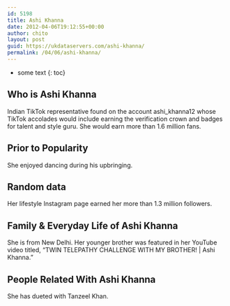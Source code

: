 ```yaml
---
id: 5198
title: Ashi Khanna
date: 2012-04-06T19:12:55+00:00
author: chito
layout: post
guid: https://ukdataservers.com/ashi-khanna/
permalink: /04/06/ashi-khanna/
---
```


* some text
{: toc}
          
          
## Who is  Ashi Khanna
                  
                  
                  
Indian TikTok representative found on the account ashi_khanna12 whose TikTok accolades would include earning the verification crown and badges for talent and style guru. She would earn more than 1.6 million fans. 
                  
                
                
                
## Prior to Popularity 
                  
                  
                  
She enjoyed dancing during his upbringing. 
                  
                
                
                
## Random data 
                  
                  
                  
Her lifestyle Instagram page earned her more than 1.3 million followers.
                  
                
                
                
## Family & Everyday Life of Ashi Khanna
                  
                  
                  
She is from New Delhi. Her younger brother was featured in her YouTube video titled, &#8220;TWIN TELEPATHY CHALLENGE WITH MY BROTHER! | Ashi Khanna.&#8221;
                  
                
                
                
## People Related With  Ashi Khanna
                  
                  
                  
She has dueted with Tanzeel Khan.
                  
                
              
            
          
          
          
    
    
  
